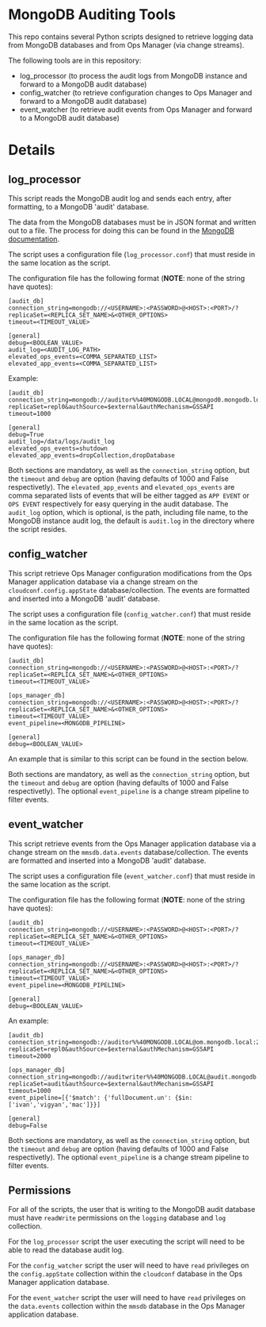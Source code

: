 # MongoDB Auditing Tools

This repo contains several Python scripts designed to retrieve logging data from MongoDB databases and from Ops Manager (via change streams).

The following tools are in this repository:

* log_processor (to process the audit logs from MongoDB instance and forward to a MongoDB audit database)
* config_watcher (to retrieve configuration changes to Ops Manager and forward to a MongoDB audit database)
* event_watcher (to retrieve audit events from Ops Manager and forward to a MongoDB audit database)

# Details

## log_processor

This script reads the MongoDB audit log and sends each entry, after formatting, to a MongoDB 'audit' database.

The data from the MongoDB databases must be in JSON format and written out to a file. The process for doing this can be found in the [MongoDB documentation](https://docs.mongodb.com/manual/core/auditing/).

The script uses a configuration file (`log_processor.conf`) that must reside in the same location as the script.

The configuration file has the following format (__NOTE__: none of the string have quotes):

```shell
[audit_db]
connection_string=mongodb://<USERNAME>:<PASSWORD>@<HOST>:<PORT>/?replicaSet=<REPLICA_SET_NAME>&<OTHER_OPTIONS>
timeout=<TIMEOUT_VALUE>

[general]
debug=<BOOLEAN_VALUE>
audit_log=<AUDIT_LOG_PATH>
elevated_ops_events=<COMMA_SEPARATED_LIST>
elevated_app_events=<COMMA_SEPARATED_LIST>
```

Example:

```shell
[audit_db]
connection_string=mongodb://auditor%%40MONGODB.LOCAL@mongod0.mongodb.local:27017/?replicaSet=repl0&authSource=$external&authMechanism=GSSAPI
timeout=1000

[general]
debug=True
audit_log=/data/logs/audit_log
elevated_ops_events=shutdown
elevated_app_events=dropCollection,dropDatabase
```
Both sections are mandatory, as well as the `connection_string` option, but the `timeout` and `debug` are option (having defaults of 1000 and False respectivetly). The `elevated_app_events` and `elevated_ops_events` are comma separated lists of events that will be either tagged as `APP EVENT` or `OPS EVENT` respectively for easy querying in the audit database. The `audit_log` option, which is optional, is the path, including file name, to the MongoDB instance audit log, the default is `audit.log` in the directory where the script resides.

## config_watcher

This script retrieve Ops Manager configuration modifications from the Ops Manager application database via a change stream on the `cloudconf.config.appState` database/collection. The events are formatted and inserted into a MongoDB 'audit' database.

The script uses a configuration file (`config_watcher.conf`) that must reside in the same location as the script.

The configuration file has the following format (__NOTE__: none of the string have quotes):

```shell
[audit_db]
connection_string=mongodb://<USERNAME>:<PASSWORD>@<HOST>:<PORT>/?replicaSet=<REPLICA_SET_NAME>&<OTHER_OPTIONS>
timeout=<TIMEOUT_VALUE>

[ops_manager_db]
connection_string=mongodb://<USERNAME>:<PASSWORD>@<HOST>:<PORT>/?replicaSet=<REPLICA_SET_NAME>&<OTHER_OPTIONS>
timeout=<TIMEOUT_VALUE>
event_pipeline=<MONGODB_PIPELINE>

[general]
debug=<BOOLEAN_VALUE>
```

An example that is similar to this script can be found in the section below.

Both sections are mandatory, as well as the `connection_string` option, but the `timeout` and `debug` are option (having defaults of 1000 and False respectivetly). The optional `event_pipeline` is a change stream pipeline to filter events.

## event_watcher

This script retrieve events from the Ops Manager application database via a change stream on the `mmsdb.data.events` database/collection. The events are formatted and inserted into a MongoDB 'audit' database.

The script uses a configuration file (`event_watcher.conf`) that must reside in the same location as the script.

The configuration file has the following format (__NOTE__: none of the string have quotes):

```shell
[audit_db]
connection_string=mongodb://<USERNAME>:<PASSWORD>@<HOST>:<PORT>/?replicaSet=<REPLICA_SET_NAME>&<OTHER_OPTIONS>
timeout=<TIMEOUT_VALUE>

[ops_manager_db]
connection_string=mongodb://<USERNAME>:<PASSWORD>@<HOST>:<PORT>/?replicaSet=<REPLICA_SET_NAME>&<OTHER_OPTIONS>
timeout=<TIMEOUT_VALUE>
event_pipeline=<MONGODB_PIPELINE>

[general]
debug=<BOOLEAN_VALUE>
```

An example:

```shell
[audit_db]
connection_string=mongodb://auditor%%40MONGODB.LOCAL@om.mongodb.local:27017/?replicaSet=repl0&authSource=$external&authMechanism=GSSAPI
timeout=2000

[ops_manager_db]
connection_string=mongodb://auditwriter%%40MONGODB.LOCAL@audit.mongodb.local:27017?replicaSet=audit&authSource=$external&authMechanism=GSSAPI
timeout=1000
event_pipeline=[{'$match': {'fullDocument.un': {$in: ['ivan','vigyan','mac']}}]

[general]
debug=False
```

Both sections are mandatory, as well as the `connection_string` option, but the `timeout` and `debug` are option (having defaults of 1000 and False respectivetly). The optional `event_pipeline` is a change stream pipeline to filter events.

## Permissions

For all of the scripts, the user that is writing to the MongoDB audit database must have `readWrite` permissions on the `logging` database and `log` collection.

For the `log_processor` script the user executing the script will need to be able to read the database audit log.

For the `config_watcher` script the user will need to have `read` privileges on the `config.appState` collection within the `cloudconf` database in the Ops Manager application database.

For the `event_watcher` script the user will need to have `read` privileges on the `data.events` collection within the `mmsdb` database in the Ops Manager application database.